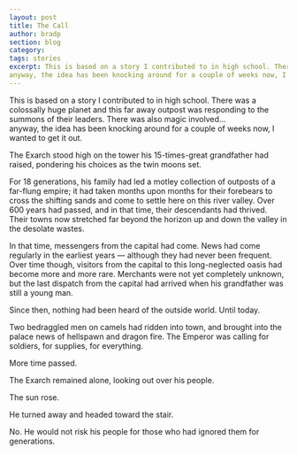 ```yaml
---
layout: post
title: The Call
author: bradp
section: blog
category: 
tags: stories
excerpt: This is based on a story I contributed to in high school. There was a colossally huge planet and this far away outpost was responding to the summons of their leaders. There was also magic involved...
anyway, the idea has been knocking around for a couple of weeks now, I wanted to get it out.
---
```


<div class="source">
  <p>This is based on a story I contributed to in high school. There was a colossally huge planet and this far away outpost was responding to the summons of their leaders. There was also magic involved...<br>anyway, the idea has been knocking around for a couple of weeks now, I wanted to get it out.</p>
</div>

The Exarch stood high on the tower his 15-times-great grandfather had raised, pondering his choices as the twin moons set.

For 18 generations, his family had led a motley collection of outposts of a far-flung empire; it had taken months upon months for their forebears to cross the shifting sands and come to settle here on this river valley. Over 600 years had passed, and in that time, their descendants had thrived. Their towns now stretched far beyond the horizon up and down the valley in the desolate wastes.

In that time, messengers from the capital had come. News had come regularly in the earliest years — although they had never been frequent. Over time though, visitors from the capital to this long-neglected oasis had become more and more rare. Merchants were not yet completely unknown, but the last dispatch from the capital had arrived when his grandfather was still a young man.

Since then, nothing had been heard of the outside world. Until today.

Two bedraggled men on camels had ridden into town, and brought into the palace news of hellspawn and dragon fire. The Emperor was calling for soldiers, for supplies, for everything.

More time passed.

The Exarch remained alone, looking out over his people.

The sun rose.

He turned away and headed toward the stair.

 No. He would not risk his people for those who had ignored them for generations.